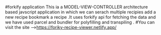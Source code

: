 ﻿#forkify application
This ia a MODEL-VIEW-CONTROLLER architecture based javscript application in which we can serach multiple recipies add a new recipe bookmark a recipe .It uses forkify api for fetching the data and we have used parcel and bundler for polyfilling and transpiling .
#You can visit the site -->https://foriky-recipe-viewer.netlify.app/
